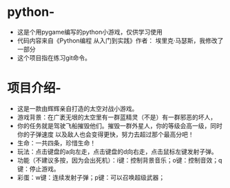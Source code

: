 # python-
- 这是个用pygame编写的python小游戏，仅供学习使用
- 代码内容来自《Python编程 从入门到实践》作者： 埃里克·马瑟斯，我修改了一部分
- 这个项目指在练习git命令。

# 项目介绍-
- 这是一款由辉辉亲自打造的太空对战小游戏。
- 游戏背景：在广袤无垠的太空里有一群蓝精灵（不是）有一群邪恶的坏人，
- 你的任务就是驾驶飞船摧毁他们。摧毁一群外星人，你的等级会高一级，同时你的子弹速度
以及敌人也会变得更快，努力去超过那个最高分吧！
- 生命：一共四条，珍惜生命！
- 玩法：点击键盘的a向左走，点击键盘的d向右走，点击鼠标左键发射子弹。
- 功能（不建议多按，因为会出死机）：i键：控制背景音乐；o键：控制音效；q键：停止游戏。
- 彩蛋：w键：连续发射子弹；p键：可以召唤超级武器；
